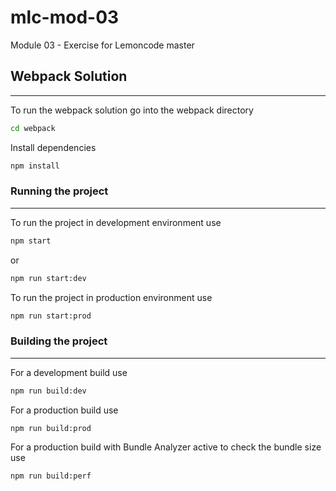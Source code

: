 # mlc-mod-03
Module 03 - Exercise for Lemoncode master

## Webpack Solution
------
To run the webpack solution go into the webpack directory
```bash
cd webpack
```
Install dependencies
```bash
npm install
```
### Running the project
------
To run the project in development environment use
```bash
npm start 
```
or
```bash
npm run start:dev 
```

To run the project in production environment use
```bash
npm run start:prod 
```
### Building the project
------
For a development build use 
```bash
npm run build:dev 
```

For a production build use 
```bash
npm run build:prod 
```

For a production build with Bundle Analyzer active to check the bundle size use
```bash
npm run build:perf 
```